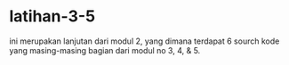 # latihan-3-5
ini merupakan lanjutan dari modul 2, yang dimana terdapat 6 sourch kode yang masing-masing bagian dari modul no 3, 4, &amp; 5.
